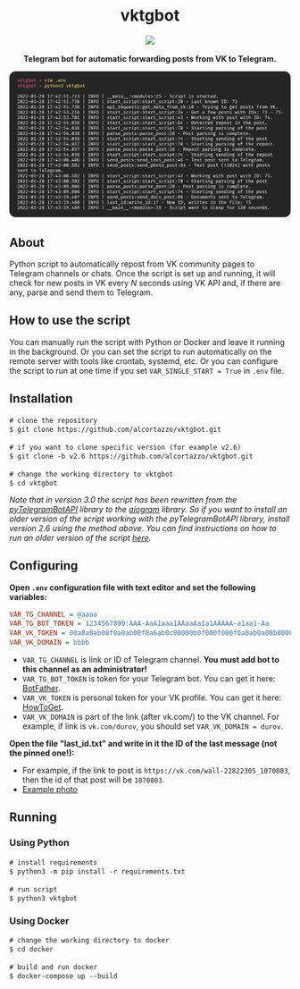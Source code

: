 <h1 align="center">vktgbot</h1>
<p align=center>
    <a target="_blank" href="https://www.python.org/downloads/" title="Python Version"><img src="https://img.shields.io/badge/python-%3E=_3.8-purple.svg"></a>
</p> 

<p align="center"><b>Telegram bot for automatic forwarding posts from VK to Telegram.</b></p>

<p align="center">
    <a href="https://youtu.be/59_-yB5WjnI">
        <img src="https://github.com/kurobaaka/tg-bot/blob/main/images/code.png"/>
    </a>
</p>

## About

Python script to automatically repost from VK community pages to Telegram channels or chats. Once the script is set up and running, it will check for new posts in VK every *N* seconds using VK API and, if there are any, parse and send them to Telegram.

## How to use the script

You can manually run the script with Python or Docker and leave it running in the background. Or you can set the script to run automatically on the remote server with tools like crontab, systemd, etc. Or you can configure the script to run at one time if you set `VAR_SINGLE_START = True` in `.env` file.

## Installation
```shell
# clone the repository
$ git clone https://github.com/alcortazzo/vktgbot.git

# if you want to clone specific version (for example v2.6)
$ git clone -b v2.6 https://github.com/alcortazzo/vktgbot.git

# change the working directory to vktgbot
$ cd vktgbot
```
*Note that in version 3.0 the script has been rewritten from the [pyTelegramBotAPI](https://github.com/eternnoir/pyTelegramBotAPI) library to the [aiogram](https://github.com/aiogram/aiogram) library. So if you want to install an older version of the script working with the pyTelegramBotAPI library, install version 2.6 using the method above. You can find instructions on how to run an older version of the script [here](https://github.com/alcortazzo/vktgbot/tree/v2.6).*

## Configuring
**Open `.env` configuration file with text editor and set the following variables:**
```ini
VAR_TG_CHANNEL = @aaaa
VAR_TG_BOT_TOKEN = 1234567890:AAA-AaA1aaa1AAaaAa1a1AAAAA-a1aa1-Aa
VAR_VK_TOKEN = 00a0a0ab00f0a0ab00f0a6ab0c00000b0f000f000f0a0ab0a00b000000dd00000000de0
VAR_VK_DOMAIN = bbbb
```
* `VAR_TG_CHANNEL` is link or ID of Telegram channel. **You must add bot to this channel as an administrator!**
* `VAR_TG_BOT_TOKEN` is token for your Telegram bot. You can get it here: [BotFather](https://t.me/BotFather).
* `VAR_VK_TOKEN` is personal token for your VK profile. You can get it here: [HowToGet](https://github.com/alcortazzo/vktgbot/wiki/How-to-get-personal-access-token).
* `VAR_VK_DOMAIN` is part of the link (after vk.com/) to the VK channel. For example, if link is `vk.com/durov`, you should set `VAR_VK_DOMAIN = durov`.

**Open the file "last_id.txt" and write in it the ID of the last message (not the pinned one!):**
* For example, if the link to post is `https://vk.com/wall-22822305_1070803`, then the id of that post will be `1070803`.
* [Example photo](https://i.imgur.com/eWpso0C.png)

## Running
### Using Python
```shell
# install requirements
$ python3 -m pip install -r requirements.txt

# run script
$ python3 vktgbot
```
### Using Docker
```shell
# change the working directory to docker
$ cd docker

# build and run docker
$ docker-compose up --build
```